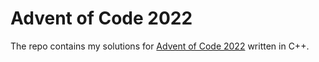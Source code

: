 # Advent of Code 2022

The repo contains my solutions for [Advent of Code 2022](https://adventofcode.com/2022/about) written in C++.